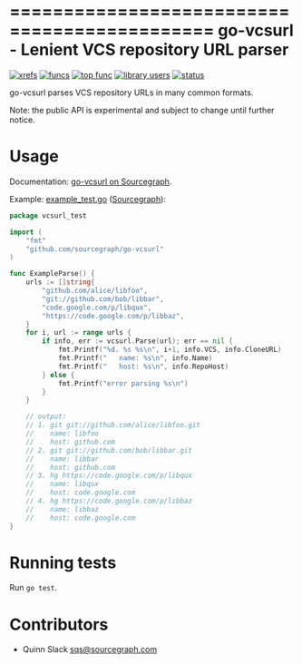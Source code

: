 =============================================
go-vcsurl - Lenient VCS repository URL parser
=============================================

[![xrefs](https://sourcegraph.com/api/repos/github.com/sourcegraph/go-vcsurl/badges/xrefs.png)](https://sourcegraph.com/github.com/sourcegraph/go-vcsurl)
[![funcs](https://sourcegraph.com/api/repos/github.com/sourcegraph/go-vcsurl/badges/funcs.png)](https://sourcegraph.com/github.com/sourcegraph/go-vcsurl)
[![top func](https://sourcegraph.com/api/repos/github.com/sourcegraph/go-vcsurl/badges/top-func.png)](https://sourcegraph.com/github.com/sourcegraph/go-vcsurl)
[![library users](https://sourcegraph.com/api/repos/github.com/sourcegraph/go-vcsurl/badges/library-users.png)](https://sourcegraph.com/github.com/sourcegraph/go-vcsurl)
[![status](https://sourcegraph.com/api/repos/github.com/sourcegraph/go-vcsurl/badges/status.png)](https://sourcegraph.com/github.com/sourcegraph/go-vcsurl)

go-vcsurl parses VCS repository URLs in many common formats.

Note: the public API is experimental and subject to change until further notice.


Usage
=====

Documentation:
[go-vcsurl on Sourcegraph](https://sourcegraph.com/github.com/sourcegraph/go-vcsurl).

Example: [example_test.go](https://github.com/sourcegraph/go-vcsurl/blob/master/example_test.go) ([Sourcegraph](https://sourcegraph.com/github.com/sourcegraph/go-vcsurl/tree/master/example_test.go)):

```go
package vcsurl_test

import (
	"fmt"
	"github.com/sourcegraph/go-vcsurl"
)

func ExampleParse() {
	urls := []string{
		"github.com/alice/libfoo",
		"git://github.com/bob/libbar",
		"code.google.com/p/libqux",
		"https://code.google.com/p/libbaz",
	}
	for i, url := range urls {
		if info, err := vcsurl.Parse(url); err == nil {
			fmt.Printf("%d. %s %s\n", i+1, info.VCS, info.CloneURL)
			fmt.Printf("   name: %s\n", info.Name)
			fmt.Printf("   host: %s\n", info.RepoHost)
		} else {
			fmt.Printf("error parsing %s\n")
		}
	}

	// output:
	// 1. git git://github.com/alice/libfoo.git
	//    name: libfoo
	//    host: github.com
	// 2. git git://github.com/bob/libbar.git
	//    name: libbar
	//    host: github.com
	// 3. hg https://code.google.com/p/libqux
	//    name: libqux
	//    host: code.google.com
	// 4. hg https://code.google.com/p/libbaz
	//    name: libbaz
	//    host: code.google.com
}
```


Running tests
=============

Run `go test`.


Contributors
============

* Quinn Slack <sqs@sourcegraph.com>
